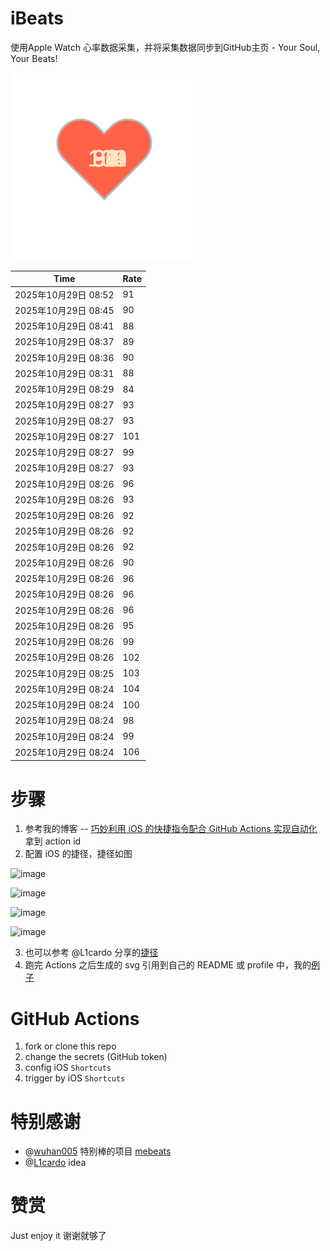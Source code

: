 # iBeats
使用Apple Watch 心率数据采集，并将采集数据同步到GitHub主页 - Your Soul, Your Beats!

![](./files/heart.svg)

<!--START_SECTION:my_heart_rate-->
| Time | Rate | 
 | ---- | ---- | 
| 2025年10月29日 08:52 | 91 |
| 2025年10月29日 08:45 | 90 |
| 2025年10月29日 08:41 | 88 |
| 2025年10月29日 08:37 | 89 |
| 2025年10月29日 08:36 | 90 |
| 2025年10月29日 08:31 | 88 |
| 2025年10月29日 08:29 | 84 |
| 2025年10月29日 08:27 | 93 |
| 2025年10月29日 08:27 | 93 |
| 2025年10月29日 08:27 | 101 |
| 2025年10月29日 08:27 | 99 |
| 2025年10月29日 08:27 | 93 |
| 2025年10月29日 08:26 | 96 |
| 2025年10月29日 08:26 | 93 |
| 2025年10月29日 08:26 | 92 |
| 2025年10月29日 08:26 | 92 |
| 2025年10月29日 08:26 | 92 |
| 2025年10月29日 08:26 | 90 |
| 2025年10月29日 08:26 | 96 |
| 2025年10月29日 08:26 | 96 |
| 2025年10月29日 08:26 | 96 |
| 2025年10月29日 08:26 | 95 |
| 2025年10月29日 08:26 | 99 |
| 2025年10月29日 08:26 | 102 |
| 2025年10月29日 08:25 | 103 |
| 2025年10月29日 08:24 | 104 |
| 2025年10月29日 08:24 | 100 |
| 2025年10月29日 08:24 | 98 |
| 2025年10月29日 08:24 | 99 |
| 2025年10月29日 08:24 | 106 |

<!--END_SECTION:my_heart_rate-->

# 步骤
1. 参考我的博客 -- [巧妙利用 iOS 的快捷指令配合 GitHub Actions 实现自动化](https://github.com/yihong0618/gitblog/issues/198) 拿到 action id
2. 配置 iOS 的捷径，捷径如图

![image](https://user-images.githubusercontent.com/15976103/122154218-0db0b480-ce97-11eb-93bb-5aec07c558dc.png)

![image](https://user-images.githubusercontent.com/15976103/122154236-186b4980-ce97-11eb-8e4b-70551a0391ae.png)

![image](https://user-images.githubusercontent.com/15976103/122154268-2d47dd00-ce97-11eb-902e-3acf292265a9.png)

![image](https://user-images.githubusercontent.com/15976103/122174055-fa144680-ceb4-11eb-9be2-3eb83cd516f7.png)

3. 也可以参考 @L1cardo 分享的[捷径](https://www.icloud.com/shortcuts/6ab6047b459c41ad822ad6b94b1c03d4)
4. 跑完 Actions 之后生成的 svg 引用到自己的 README 或 profile 中，我的[例子](https://github.com/yihong0618) 

# GitHub Actions

1. fork or clone this repo
2. change the secrets (GitHub token)
3. config iOS `Shortcuts` 
4. trigger by iOS `Shortcuts`

# 特别感谢
- @[wuhan005](https://github.com/wuhan005) 特别棒的项目 [mebeats](https://github.com/wuhan005/mebeats)
- @[L1cardo](https://github.com/L1cardo) idea

# 赞赏
Just enjoy it
谢谢就够了
